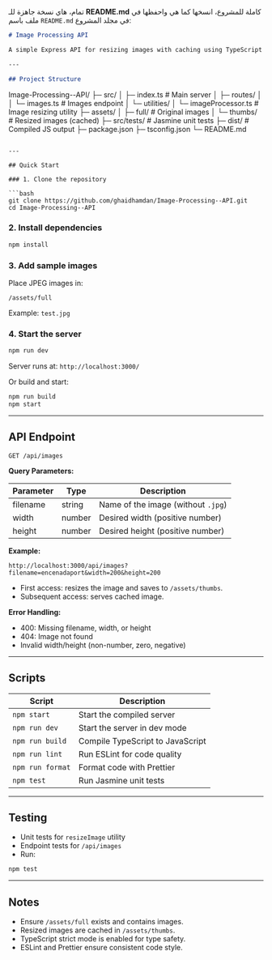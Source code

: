 تمام، هاي نسخة جاهزة للـ **README.md** كاملة للمشروع، انسخها كما هي واحفظها في ملف باسم `README.md` في مجلد المشروع:

```markdown
# Image Processing API

A simple Express API for resizing images with caching using TypeScript and Sharp.

---

## Project Structure

```

Image-Processing--API/
├─ src/
│  ├─ index.ts               # Main server
│  ├─ routes/
│  │  └─ images.ts           # Images endpoint
│  └─ utilities/
│     └─ imageProcessor.ts   # Image resizing utility
├─ assets/
│  ├─ full/                  # Original images
│  └─ thumbs/                # Resized images (cached)
├─ src/tests/                # Jasmine unit tests
├─ dist/                     # Compiled JS output
├─ package.json
├─ tsconfig.json
└─ README.md

````

---

## Quick Start

### 1. Clone the repository

```bash
git clone https://github.com/ghaidhamdan/Image-Processing--API.git
cd Image-Processing--API
````

### 2. Install dependencies

```bash
npm install
```

### 3. Add sample images

Place JPEG images in:

```
/assets/full
```

Example: `test.jpg`

### 4. Start the server

```bash
npm run dev
```

Server runs at: `http://localhost:3000/`

Or build and start:

```bash
npm run build
npm start
```

---

## API Endpoint

```
GET /api/images
```

**Query Parameters:**

| Parameter | Type   | Description                        |
| --------- | ------ | ---------------------------------- |
| filename  | string | Name of the image (without `.jpg`) |
| width     | number | Desired width (positive number)    |
| height    | number | Desired height (positive number)   |

**Example:**

```
http://localhost:3000/api/images?filename=encenadaport&width=200&height=200
```

* First access: resizes the image and saves to `/assets/thumbs`.
* Subsequent access: serves cached image.

**Error Handling:**

* 400: Missing filename, width, or height
* 404: Image not found
* Invalid width/height (non-number, zero, negative)

---

## Scripts

| Script           | Description                      |
| ---------------- | -------------------------------- |
| `npm start`      | Start the compiled server        |
| `npm run dev`    | Start the server in dev mode     |
| `npm run build`  | Compile TypeScript to JavaScript |
| `npm run lint`   | Run ESLint for code quality      |
| `npm run format` | Format code with Prettier        |
| `npm test`       | Run Jasmine unit tests           |

---

## Testing

* Unit tests for `resizeImage` utility
* Endpoint tests for `/api/images`
* Run:

```bash
npm test
```

---

## Notes

* Ensure `/assets/full` exists and contains images.
* Resized images are cached in `/assets/thumbs`.
* TypeScript strict mode is enabled for type safety.
* ESLint and Prettier ensure consistent code style.

```

